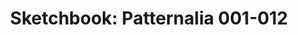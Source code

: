 ---
layout: post
title: "Sketchbook: Patternalia 001-012"
categories: [sketch]
images:
  thumb: 
      id: portfolio/patternalia-001-012/patternalia-001-012-thumbnail
  feature:
    - id: portfolio/patternalia-001-012/patternalia-001
    - id: portfolio/patternalia-001-012/patternalia-002
    - id: portfolio/patternalia-001-012/patternalia-003
    - id: portfolio/patternalia-001-012/patternalia-004
    - id: portfolio/patternalia-001-012/patternalia-005
    - id: portfolio/patternalia-001-012/patternalia-006
    - id: portfolio/patternalia-001-012/patternalia-007
    - id: portfolio/patternalia-001-012/patternalia-008
    - id: portfolio/patternalia-001-012/patternalia-009
    - id: portfolio/patternalia-001-012/patternalia-010
    - id: portfolio/patternalia-001-012/patternalia-011
    - id: portfolio/patternalia-001-012/patternalia-012
tags:
  - patternalia
  - glsl
  - black-and-white
  - color
  - high-saturation
  - digital
  - generative
  - vector-art
  - inkscape
  - procreate
  - abstract
  - patterned
  - op-art
  - pixel-art
---